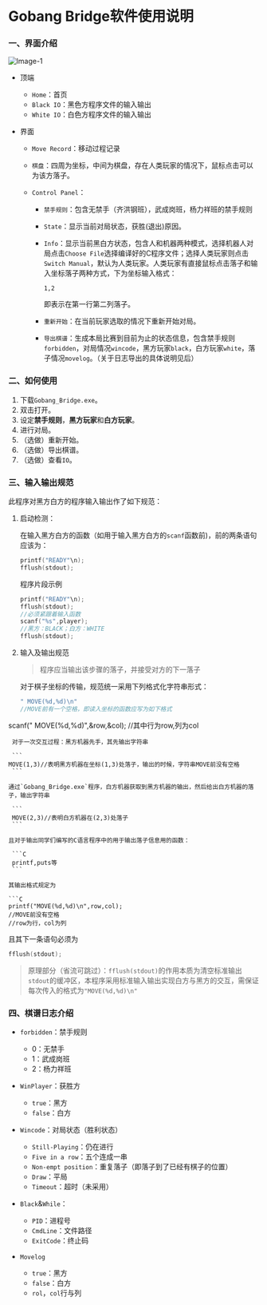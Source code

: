 # Gobang Bridge软件使用说明

###  一、界面介绍

![Image-1](E:\VSCODE\UbuntuShare\C\Gobang\Doc\Pic\Image-1.png)

- 顶端

  - `Home`：首页
  - `Black IO`：黑色方程序文件的输入输出
  - `White IO`：白色方程序文件的输入输出

- 界面

  - `Move Record`：移动过程记录

  - `棋盘`：四周为坐标，中间为棋盘，存在人类玩家的情况下，鼠标点击可以为该方落子。

  - `Control Panel`：

    - `禁手规则`：包含无禁手（齐洪钢班），武成岗班，杨力祥班的禁手规则

    - `State`：显示当前对局状态，获胜(退出)原因。

    - `Info`：显示当前黑白方状态，包含人和机器两种模式，选择机器人对局点击`Choose File`选择编译好的C程序文件；选择人类玩家则点击`Switch Manual`，默认为人类玩家。人类玩家有直接鼠标点击落子和输入坐标落子两种方式，下为坐标输入格式：

      ```
      1,2
      ```

      即表示在第一行第二列落子。

    - `重新开始`：在当前玩家选取的情况下重新开始对局。

    - `导出棋谱`：生成本局比赛到目前为止的状态信息，包含禁手规则`forbidden`，对局情况`wincode`，黑方玩家`black`，白方玩家`white`，落子情况`movelog`。（关于日志导出的具体说明见后）

### 二、如何使用

1. 下载`Gobang_Bridge.exe`。
2. 双击打开。
3. 设定**禁手规则**，**黑方玩家**和**白方玩家**。
4. 进行对局。
5. （选做）重新开始。
6. （选做）导出棋谱。
7. （选做）查看`IO`。


### 三、输入输出规范

此程序对黑方白方的程序输入输出作了如下规范：

1. 启动检测：

   在输入黑方白方的函数（如用于输入黑方白方的`scanf`函数前)，前的两条语句应该为：

   ```C 
   printf("READY"\n);
   fflush(stdout);
   ```

   程序片段示例

   ```C
   printf("READY"\n);
   fflush(stdout);
   //必须紧跟着输入函数
   scanf("%s",player);
   //黑方：BLACK；白方：WHITE
   fflush(stdout);
   ```

2. 输入及输出规范

   > 程序应当输出该步骤的落子，并接受对方的下一落子

   对于棋子坐标的传输，规范统一采用下列格式化字符串形式：

   ```C
   " MOVE(%d,%d)\n"
   //MOVE前有一个空格，即读入坐标的函数应写为如下格式
scanf(" MOVE(%d,%d)",&row,&col);
   //其中行为row,列为col
   ```
	对于一次交互过程：黑方机器先手，其先输出字符串

    ```
   MOVE(1,3)//表明黑方机器在坐标(1,3)处落子，输出的时候，字符串MOVE前没有空格
    ```

   通过`Gobang_Bridge.exe`程序，白方机器获取到黑方机器的输出，然后给出白方机器的落子，输出字符串

    ```
    MOVE(2,3)//表明白方机器在(2,3)处落子
    ```

   且对于输出同学们编写的C语言程序中的用于输出落子信息用的函数：

    ```C
    printf,puts等 
    ```
   
   其输出格式规定为

   ```C
   printf("MOVE(%d,%d)\n",row,col);
   //MOVE前没有空格
   //row为行，col为列
   ```

   且其下一条语句必须为

   ```c
   fflush(stdout);
   ```


   > 原理部分（省流可跳过）：`fflush(stdout)`的作用本质为清空标准输出`stdout`的缓冲区，本程序采用标准输入输出实现白方与黑方的交互，需保证每次传入的格式为`"MOVE(%d,%d)\n"`

### 四、棋谱日志介绍

- `forbidden`：禁手规则

  - 0：无禁手
  - 1：武成岗班
  - 2：杨力祥班

- `WinPlayer`：获胜方

  - `true`：黑方
  - `false`：白方

- `Wincode`：对局状态（胜利状态）

  - `Still-Playing`：仍在进行
  - `Five in a row`：五个连成一串
  - `Non-empt position`：重复落子（即落子到了已经有棋子的位置）
  - `Draw`：平局
  - `Timeout`：超时（未采用）

- `Black`&`While`：

  - `PID`：进程号
  - `CmdLine`：文件路径
  - `ExitCode`：终止码

- `Movelog`

  - `true`：黑方
  - `false`：白方
  - `rol`，`col`行与列

  